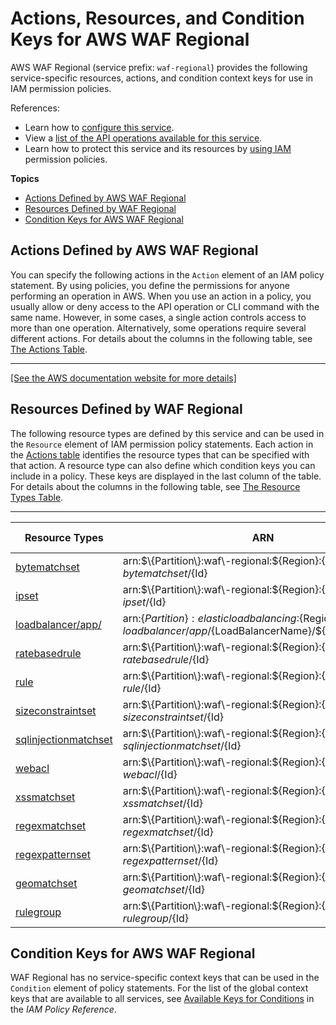 # Actions, Resources, and Condition Keys for AWS WAF Regional<a name="list_awswafregional"></a>

AWS WAF Regional \(service prefix: `waf-regional`\) provides the following service\-specific resources, actions, and condition context keys for use in IAM permission policies\.

References:
+ Learn how to [configure this service](http://docs.aws.amazon.com/waf/latest/developerguide/)\.
+ View a [list of the API operations available for this service](http://docs.aws.amazon.com/waf/latest/APIReference/)\.
+ Learn how to protect this service and its resources by [using IAM](http://docs.aws.amazon.com/waf/latest/developerguide/waf-auth-and-access-control.html) permission policies\.

**Topics**
+ [Actions Defined by AWS WAF Regional](#awswafregional-actions-as-permissions)
+ [Resources Defined by WAF Regional](#awswafregional-resources-for-iam-policies)
+ [Condition Keys for AWS WAF Regional](#awswafregional-policy-keys)

## Actions Defined by AWS WAF Regional<a name="awswafregional-actions-as-permissions"></a>

You can specify the following actions in the `Action` element of an IAM policy statement\. By using policies, you define the permissions for anyone performing an operation in AWS\. When you use an action in a policy, you usually allow or deny access to the API operation or CLI command with the same name\. However, in some cases, a single action controls access to more than one operation\. Alternatively, some operations require several different actions\. For details about the columns in the following table, see [The Actions Table](reference_policies_actions-resources-contextkeys.md#actions_table)\.


****  
[\[See the AWS documentation website for more details\]](http://docs.aws.amazon.com/IAM/latest/UserGuide/list_awswafregional.html)

## Resources Defined by WAF Regional<a name="awswafregional-resources-for-iam-policies"></a>

The following resource types are defined by this service and can be used in the `Resource` element of IAM permission policy statements\. Each action in the [Actions table](#awswafregional-actions-as-permissions) identifies the resource types that can be specified with that action\. A resource type can also define which condition keys you can include in a policy\. These keys are displayed in the last column of the table\. For details about the columns in the following table, see [The Resource Types Table](reference_policies_actions-resources-contextkeys.md#resources_table)\.


****  

| Resource Types | ARN | Condition Keys | 
| --- | --- | --- | 
|   [ bytematchset ](http://docs.aws.amazon.com/waf/latest/APIReference/API_ByteMatchSet.html)  |  arn:$\{Partition\}:waf\-regional:$\{Region\}:$\{Account\}:bytematchset/$\{Id\}  |  | 
|   [ ipset ](http://docs.aws.amazon.com/waf/latest/APIReference/API_IPSet.html)  |  arn:$\{Partition\}:waf\-regional:$\{Region\}:$\{Account\}:ipset/$\{Id\}  |  | 
|   [ loadbalancer/app/ ](http://docs.aws.amazon.com/waf/latest/APIReference/API_regional_WebACL.html)  |  arn:$\{Partition\}:elasticloadbalancing:$\{Region\}:$\{Account\}:loadbalancer/app/$\{LoadBalancerName\}/$\{LoadBalancerId\}  |  | 
|   [ ratebasedrule ](http://docs.aws.amazon.com/waf/latest/APIReference/API_regional_RateBasedRule.html)  |  arn:$\{Partition\}:waf\-regional:$\{Region\}:$\{Account\}:ratebasedrule/$\{Id\}  |  | 
|   [ rule ](http://docs.aws.amazon.com/waf/latest/APIReference/API_Rule.html)  |  arn:$\{Partition\}:waf\-regional:$\{Region\}:$\{Account\}:rule/$\{Id\}  |  | 
|   [ sizeconstraintset ](http://docs.aws.amazon.com/waf/latest/APIReference/API_SizeConstraintSet.html)  |  arn:$\{Partition\}:waf\-regional:$\{Region\}:$\{Account\}:sizeconstraintset/$\{Id\}  |  | 
|   [ sqlinjectionmatchset ](http://docs.aws.amazon.com/waf/latest/APIReference/API_SqlInjectionMatchSet.html)  |  arn:$\{Partition\}:waf\-regional:$\{Region\}:$\{Account\}:sqlinjectionmatchset/$\{Id\}  |  | 
|   [ webacl ](http://docs.aws.amazon.com/waf/latest/APIReference/API_WebACL.html)  |  arn:$\{Partition\}:waf\-regional:$\{Region\}:$\{Account\}:webacl/$\{Id\}  |  | 
|   [ xssmatchset ](http://docs.aws.amazon.com/waf/latest/APIReference/API_XssMatchSet.html)  |  arn:$\{Partition\}:waf\-regional:$\{Region\}:$\{Account\}:xssmatchset/$\{Id\}  |  | 
|   [ regexmatchset ](http://docs.aws.amazon.com/waf/latest/APIReference/API_RegexMatchSet.html)  |  arn:$\{Partition\}:waf\-regional:$\{Region\}:$\{Account\}:regexmatchset/$\{Id\}  |  | 
|   [ regexpatternset ](http://docs.aws.amazon.com/waf/latest/APIReference/API_RegexPatternSet.html)  |  arn:$\{Partition\}:waf\-regional:$\{Region\}:$\{Account\}:regexpatternset/$\{Id\}  |  | 
|   [ geomatchset ](http://docs.aws.amazon.com/waf/latest/APIReference/API_GeoMatchSet.html)  |  arn:$\{Partition\}:waf\-regional:$\{Region\}:$\{Account\}:geomatchset/$\{Id\}  |  | 
|   [ rulegroup ](http://docs.aws.amazon.com/waf/latest/APIReference/API_RuleGroup.html)  |  arn:$\{Partition\}:waf\-regional:$\{Region\}:$\{Account\}:rulegroup/$\{Id\}  |  | 

## Condition Keys for AWS WAF Regional<a name="awswafregional-policy-keys"></a>

WAF Regional has no service\-specific context keys that can be used in the `Condition` element of policy statements\. For the list of the global context keys that are available to all services, see [Available Keys for Conditions](reference_policies_condition-keys.html#AvailableKeys) in the *IAM Policy Reference*\.